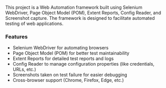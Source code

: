 This project is a Web Automation framework built using Selenium WebDriver, Page Object Model (POM), Extent Reports, Config Reader, and Screenshot capture. The framework is designed to facilitate automated testing of web applications.

### Features
- Selenium WebDriver for automating browsers
- Page Object Model (POM) for better test maintainability
- Extent Reports for detailed test reports and logs
- Config Reader to manage configuration properties (like credentials, URLs, etc.)
- Screenshots taken on test failure for easier debugging
- Cross-browser support (Chrome, Firefox, Edge, etc.)

